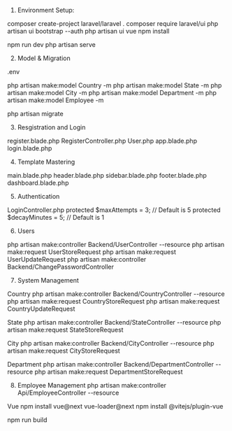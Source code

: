 1. Environment Setup:

composer create-project laravel/laravel .
composer require laravel/ui
php artisan ui bootstrap --auth
php artisan ui vue
npm install

npm run dev
php artisan serve


2. Model & Migration

.env

php artisan make:model Country -m
php artisan make:model State -m
php artisan make:model City -m
php artisan make:model Department -m
php artisan make:model Employee -m

php artisan migrate

3. Resgistration and Login

register.blade.php
RegisterController.php
User.php
app.blade.php
login.blade.php

4. Template Mastering

main.blade.php
header.blade.php
sidebar.blade.php
footer.blade.php
dashboard.blade.php

5. Authentication

LoginController.php
protected $maxAttempts = 3; // Default is 5
protected $decayMinutes = 5; // Default is 1

6. Users

php artisan make:controller Backend/UserController --resource
php artisan make:request  UserStoreRequest
php artisan make:request  UserUpdateRequest
php artisan make:controller Backend/ChangePasswordController

7. System Management

Country
php artisan make:controller Backend/CountryController --resource
php artisan make:request  CountryStoreRequest
php artisan make:request  CountryUpdateRequest

State
php artisan make:controller Backend/StateController --resource
php artisan make:request  StateStoreRequest

City
php artisan make:controller Backend/CityController --resource
php artisan make:request  CityStoreRequest

Department
php artisan make:controller Backend/DepartmentController --resource
php artisan make:request  DepartmentStoreRequest

8. Employee Management
php artisan make:controller Api/EmployeeController --resource

Vue
npm install vue@next vue-loader@next
npm install @vitejs/plugin-vue

npm run build
